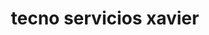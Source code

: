 ---
title: "tecno servicios xavier"
url: /puerto-la-cruz/tecno-servicios-xavier/
shop: Autowerkstatt
---